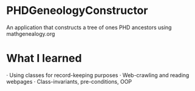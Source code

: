 # PHDGeneologyConstructor

An application that constructs a tree of ones PHD ancestors using mathgenealogy.org 

# What I learned 

· Using classes for record-keeping purposes
· Web-crawling and reading webpages 
· Class-invariants, pre-conditions, OOP
